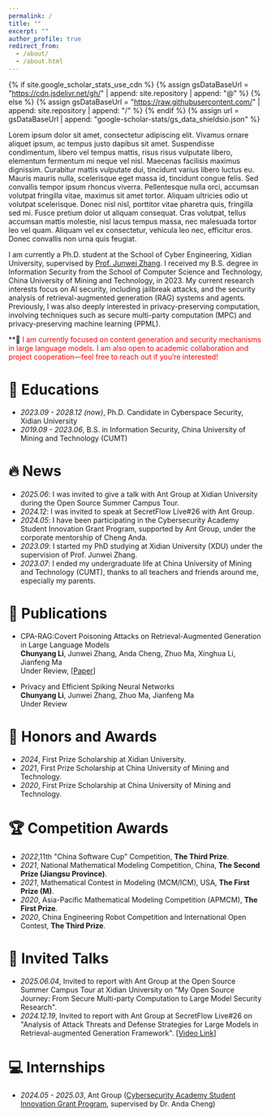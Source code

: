 ```yaml
---
permalink: /
title: ""
excerpt: ""
author_profile: true
redirect_from: 
  - /about/
  - /about.html
---
```


{% if site.google_scholar_stats_use_cdn %}
{% assign gsDataBaseUrl = "https://cdn.jsdelivr.net/gh/" | append: site.repository | append: "@" %}
{% else %}
{% assign gsDataBaseUrl = "https://raw.githubusercontent.com/" | append: site.repository | append: "/" %}
{% endif %}
{% assign url = gsDataBaseUrl | append: "google-scholar-stats/gs_data_shieldsio.json" %}

<span class='anchor' id='about-me'></span>

Lorem ipsum dolor sit amet, consectetur adipiscing elit. Vivamus ornare aliquet ipsum, ac tempus justo dapibus sit amet. Suspendisse condimentum, libero vel tempus mattis, risus risus vulputate libero, elementum fermentum mi neque vel nisl. Maecenas facilisis maximus dignissim. Curabitur mattis vulputate dui, tincidunt varius libero luctus eu. Mauris mauris nulla, scelerisque eget massa id, tincidunt congue felis. Sed convallis tempor ipsum rhoncus viverra. Pellentesque nulla orci, accumsan volutpat fringilla vitae, maximus sit amet tortor. Aliquam ultricies odio ut volutpat scelerisque. Donec nisl nisl, porttitor vitae pharetra quis, fringilla sed mi. Fusce pretium dolor ut aliquam consequat. Cras volutpat, tellus accumsan mattis molestie, nisl lacus tempus massa, nec malesuada tortor leo vel quam. Aliquam vel ex consectetur, vehicula leo nec, efficitur eros. Donec convallis non urna quis feugiat.

I am currently a Ph.D. student at the School of Cyber Engineering, Xidian University, supervised by [Prof. Junwei Zhang](https://web.xidian.edu.cn/jwzhang/index.html). I received my B.S. degree in Information Security from the School of Computer Science and Technology, China University of Mining and Technology, in 2023. My current research interests focus on AI security, including jailbreak attacks, and the security analysis of retrieval-augmented generation (RAG) systems and agents. Previously, I was also deeply interested in privacy-preserving computation, involving techniques such as secure multi-party computation (MPC) and privacy-preserving machine learning (PPML).

**🌟 <font color="red">I am currently focused on content generation and security mechanisms in large language models. I am also open to academic collaboration and project cooperation—feel free to reach out if you’re interested!</font>

<!-- For a detailed overview of my academic background and project experience, please refer to my resumes:
📄 [Chinese Resume Link (replace with actual)] | [English Resume Link (replace with actual)] -->


# 📖 Educations
- *2023.09 - 2028.12 (now)*, Ph.D. Candidate in Cyberspace Security, Xidian University
- *2019.09 - 2023.06*, B.S. in Information Security, China University of Mining and Technology (CUMT) 


# 🔥 News
- *2025.06*: I was invited to give a talk with Ant Group at Xidian University during the Open Source Summer Campus Tour.
- *2024.12*: I was invited to speak at SecretFlow Live#26 with Ant Group.
- *2024.05*: I have been participating in the Cybersecurity Academy Student Innovation Grant Program, supported by Ant Group, under the corporate mentorship of Cheng Anda.
- *2023.09*: I started my PhD studying at Xidian University (XDU) under the supervision of Prof. Junwei Zhang.
- *2023.07*: I ended my undergraduate life at China University of Mining and Technology (CUMT), thanks to all teachers and friends around me, especially my parents.





# 📝 Publications 

- CPA-RAG:Covert Poisoning Attacks on Retrieval-Augmented Generation in Large Language Models \
  **Chunyang Li**, Junwei Zhang, Anda Cheng, Zhuo Ma, Xinghua Li, Jianfeng Ma \
  Under Review, [[Paper](https://arxiv.org/abs/2505.19864)]

- Privacy and Efficient Spiking Neural Networks \
  **Chunyang Li**, Junwei Zhang, Zhuo Ma, Jianfeng Ma \
  Under Review 

# 🏅 Honors and Awards
- *2024*, First Prize Scholarship at Xidian University. 
- *2021*, First Prize Scholarship at China University of Mining and Technology.
- *2020*, First Prize Scholarship at China University of Mining and Technology. 

# 🏆 Competition Awards
- *2022*,11th "China Software Cup" Competition, **The Third Prize**.
- *2021*, National Mathematical Modeling Competition, China, **The Second Prize (Jiangsu Province)**.
- *2021*, Mathematical Contest in Modeling (MCM/ICM), USA, **The First Prize (M)**.
- *2020*, Asia-Pacific Mathematical Modeling Competition (APMCM), **The First Prize**.
- *2020*, China Engineering Robot Competition and International Open Contest, **The Third Prize**.

# 💬 Invited Talks
- *2025.06.04*, Invited to report with Ant Group at the Open Source Summer Campus Tour at Xidian University on "My Open Source Journey: From Secure Multi-party Computation to Large Model Security Research".  
- *2024.12.19*, Invited to report with Ant Group at SecretFlow Live#26 on "Analysis of Attack Threats and Defense Strategies for Large Models in Retrieval-augmented Generation Framework". [[Video Link](https://www.bilibili.com/video/BV1dSk9Y4Eua/?spm_id_from=333.1387.upload.video_card.click&vd_source=66e40431ac8dded67e9689e834f540eb)]


# 💻 Internships
- *2024.05 - 2025.03*, Ant Group ([Cybersecurity Academy Student Innovation Grant Program](https://zzjh.org.cn/#/), supervised by Dr. Anda Cheng)

<!-- # 📚 Academic Services
- Serving as a reviewer of NeurIPS 2025

# 💡 Lifestyle
